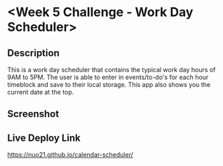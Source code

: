 # <Week 5 Challenge - Work Day Scheduler>

## Description

This is a work day scheduler that contains the typical work day hours of 9AM to 5PM. The user is able to enter in events/to-do's for each hour timeblock and save to their local storage. This app also shows you the current date at the top.

## Screenshot

## Live Deploy Link

https://nuo21.github.io/calendar-scheduler/
